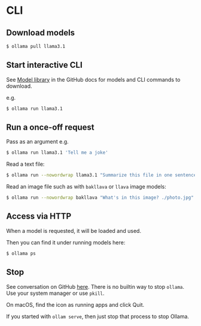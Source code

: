 # CLI

## Download models

```sh
$ ollama pull llama3.1
```

## Start interactive CLI

See [Model library](https://github.com/ollama/ollama?tab=readme-ov-file#model-library) in the GitHub docs for models and CLI commands to download.

e.g.

```sh
$ ollama run llama3.1
```

## Run a once-off request

Pass as an argument e.g.

```sh
$ ollama run llama3.1 'Tell me a joke'
```

Read a text file:

```sh
$ ollama run --nowordwrap llama3.1 "Summarize this file in one sentence: $(cat file.txt)"
```

Read an image file such as with `bakllava` or `llava` image models:

```sh
$ ollama run --nowordwrap bakllava "What's in this image? ./photo.jpg"
```


## Access via HTTP

When a model is requested, it will be loaded and used.

Then you can find it under running models here:

```sh
$ ollama ps
```

## Stop

See conversation on GitHub [here](https://github.com/ollama/ollama/issues/690). There is no builtin way to stop `ollama`. Use your system manager or use `pkill`.

On macOS, find the icon as running apps and click Quit.

If you started with `ollam serve`, then just stop that process to stop Ollama.
